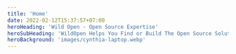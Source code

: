 ```yaml
---
title: 'Home'
date: 2022-02-12T15:37:57+07:00
heroHeading: 'Wild Open - Open Source Expertise'
heroSubHeading: 'WildOpen Helps You Find or Build The Open Source Solution You Require. Need to Staff an Talent? We Have the Right Person.'
heroBackground: 'images/cynthia-laptop.webp'
---
```

